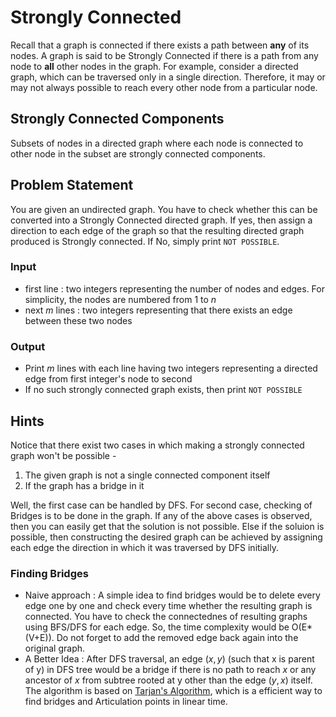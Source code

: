 # Strongly Connected

Recall that a graph is connected if there exists a path between **any** of its nodes. A graph is said to be Strongly Connected if there is a path from any node to **all** other nodes in the graph.
For example, consider a directed graph, which can be traversed only in a single direction. Therefore, it may or may not
always possible to reach every other node from a particular node.

## Strongly Connected Components
Subsets of nodes in a directed graph where each node is connected to other node in the subset are strongly connected components.

## Problem Statement
You are given an undirected graph. You have to check whether this can be converted into a Strongly Connected directed graph. If yes, then assign a direction to each edge of the graph so that the resulting directed graph produced is Strongly connected. If No, simply print ``NOT POSSIBLE``.

### Input 
- first line : two integers representing the number of nodes and edges. For simplicity, the nodes are numbered from 1 to $n$
- next $m$ lines : two integers representing that there exists an edge between these two nodes

### Output
- Print $m$ lines with each line having two integers representing a directed edge from first integer's node to second
- If no such strongly connected graph exists, then print ``NOT POSSIBLE``

## Hints

Notice that there exist two cases in which making a strongly connected graph won't be possible -
1. The given graph is not a single connected component itself
2. If the graph has a bridge in it

Well, the first case can be handled by DFS. For second case, checking of Bridges is to be done in the graph.
If any of the above cases is observed, then you can easily get that the solution is not possible. Else if the soluion is possible, then constructing the desired graph can be achieved by assigning each edge the direction in which it was traversed by DFS initially.

### Finding Bridges
- Naive approach : A simple idea to find bridges would be to delete every edge one by one and check every time whether the resulting graph is connected. You have to check the connectednes of resulting graphs using BFS/DFS for each edge. So, the time complexity would be O(E*(V+E)). Do not forget to add the removed edge back again into the original graph.
- A Better Idea : After DFS traversal, an edge $(x,y)$ (such that x is parent of y) in DFS tree would be a bridge if there is no path to reach $x$ or any ancestor of $x$ from subtree rooted at y other than the edge $(y,x)$ itself. The algorithm is based on [Tarjan's Algorithm](https://www.geeksforgeeks.org/tarjan-algorithm-find-strongly-connected-components/), which is a efficient way to find bridges and Articulation points in linear time.



